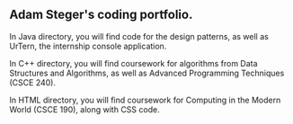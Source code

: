 ## Adam Steger's coding portfolio.
In Java directory, you will find code for the design patterns, as well as UrTern, the internship console application.  
  
In C++ directory, you will find coursework for algorithms from Data Structures and Algorithms, as well as Advanced Programming Techniques (CSCE 240).  
  
In HTML directory, you will find coursework for Computing in the Modern World (CSCE 190), along with CSS code.
